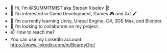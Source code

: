 - 👋 Hi, I’m @SUMMITMIST aka Stepan Kiselev 🧔!
- 👀 I’m interested in Game Development, Games 🎮 and Art 🖌️
- 🌱 I’m currently learning Unity, Unreal Engine, C#, 3DS Max, and Blender.
- 💞️ I’m looking to collaborate on my project.
- 📫 How to reach me? 
- 
  You can use my LinkedIn account: https://www.linkedin.com/in/BeardyOrc/

